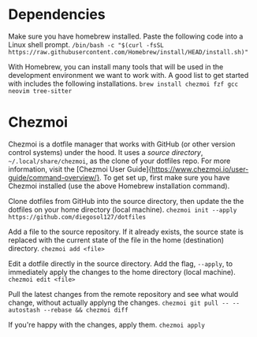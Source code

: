 # Dependencies

Make sure you have homebrew installed. Paste the following code into a Linux shell prompt.
`/bin/bash -c "$(curl -fsSL https://raw.githubusercontent.com/Homebrew/install/HEAD/install.sh)"`

With Homebrew, you can install many tools that will be used in the development environment we want to work with. A good list to get started with includes the following installations.
`brew install chezmoi fzf gcc neovim tree-sitter`

# Chezmoi

Chezmoi is a dotfile manager that works with GitHub (or other version control systems) under the hood. It uses a *source directory*, `~/.local/share/chezmoi`, as the clone of your dotfiles repo. For more information, visit the [Chezmoi User Guide]{https://www.chezmoi.io/user-guide/command-overview/}. To get set up, first make sure you have Chezmoi installed (use the above Homebrew installation command).

Clone dotfiles from GitHub into the source directory, then update the the dotfiles on your home directory (local machine).
`chezmoi init --apply https://github.com/diegosol127/dotfiles`

Add a file to the source repository. If it already exists, the source state is replaced with the current state of the file in the home (destination) directory.
`chezmoi add <file>`

Edit a dotfile directly in the source directory. Add the flag, `--apply`, to immediately apply the changes to the home directory (local machine).
`chezmoi edit <file>`

Pull the latest changes from the remote repository and see what would change, without actually applyng the changes.
`chezmoi git pull -- --autostash --rebase && chezmoi diff`

If you're happy with the changes, apply them.
`chezmoi apply`
